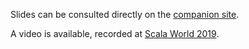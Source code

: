 
Slides can be consulted directly on the [companion site](https://nrinaudo.github.io/much-ado-about-testing/).

A video is available, recorded at [Scala World 2019](https://www.youtube.com/watch?v=Jhzc7fxY5lw).
